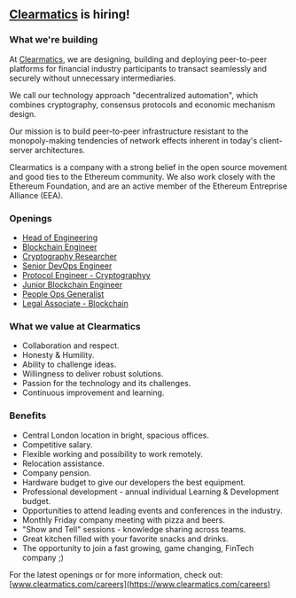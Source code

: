## [Clearmatics](https://www.clearmatics.com/careers) is hiring! 


### What we're building

At [Clearmatics](https://clearmatics.com), we are designing, building and deploying peer-to-peer platforms for financial industry participants to transact seamlessly and securely without unnecessary intermediaries.

We call our technology approach "decentralized automation", which combines cryptography, consensus protocols and economic mechanism design.

Our mission is to build peer-to-peer infrastructure resistant to the monopoly-making tendencies of network effects inherent in today's client-server architectures.

Clearmatics is a company with a strong belief in the open source movement and good ties to the Ethereum community. We also work closely with the Ethereum Foundation, and are an active member of the Ethereum Entreprise Alliance (EEA).


### Openings

- [Head of Engineering](https://clearmatics.workable.com/j/FA028C286E)
- [Blockchain Engineer](https://clearmatics.workable.com/j/649B4309C7)
- [Cryptography Researcher](https://clearmatics.workable.com/j/7D9ABFADB7)
- [Senior DevOps Engineer](https://clearmatics.workable.com/j/7BA6E9475A)
- [Protocol Engineer - Cryptographyy](https://clearmatics.workable.com/jobs/842363)
- [Junior Blockchain Engineer](https://clearmatics.workable.com/j/B9485648A6)
- [People Ops Generalist](https://clearmatics.workable.com/j/9D3B8BF1C8)
- [Legal Associate - Blockchain](https://clearmatics.workable.com/j/990D1A94EB)

### What we value at Clearmatics

- Collaboration and respect.
- Honesty & Humility.
- Ability to challenge ideas.
- Willingness to deliver robust solutions.
- Passion for the technology and its challenges.
- Continuous improvement and learning.

### Benefits

- Central London location in bright, spacious offices.
- Competitive salary.
- Flexible working and possibility to work remotely.
- Relocation assistance.
- Company pension.
- Hardware budget to give our developers the best equipment.
- Professional development - annual individual Learning & Development budget.
- Opportunities to attend leading events and conferences in the industry.
- Monthly Friday company meeting with pizza and beers.
- "Show and Tell" sessions - knowledge sharing across teams.
- Great kitchen filled with your favorite snacks and drinks.
- The opportunity to join a fast growing, game changing, FinTech company ;)

For the latest openings or for more information, check out: [www.clearmatics.com/careers](https://www.clearmatics.com/careers)
